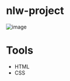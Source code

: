 # nlw-project

![image](https://user-images.githubusercontent.com/84747204/190522547-8d64d59f-db2b-4ff1-ad11-8a3e8c574f99.png)

# Tools
* HTML
* CSS
